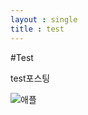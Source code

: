 ```yaml
---
layout : single
title : test
---
```


#Test

test포스팅

![애플](D:\blog\DJLastP.github.io\images\2023-01-21-test\애플.png)
